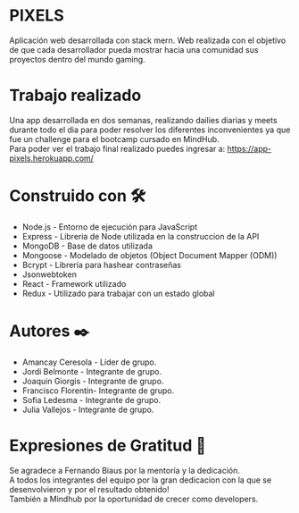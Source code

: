 # PIXELS
Aplicación web desarrollada con stack mern. Web realizada con el objetivo de que cada desarrollador pueda mostrar hacia una comunidad sus proyectos dentro del mundo gaming.
# Trabajo realizado
Una app desarrollada en dos semanas, realizando dailies diarias y meets durante todo el dia para poder resolver los diferentes inconvenientes ya que fue un challenge para el bootcamp cursado en MindHub.
<br/>Para poder ver el trabajo final realizado puedes ingresar a: https://app-pixels.herokuapp.com/
# Construido con 🛠️
- Node.js - Entorno de ejecución para JavaScript
- Express - Libreria de Node utilizada en la construccion de la API
- MongoDB - Base de datos utilizada
- Mongoose - Modelado de objetos (Object Document Mapper (ODM))
- Bcrypt - Librería para hashear contraseñas
- Jsonwebtoken
- React - Framework utilizado
- Redux - Utilizado para trabajar con un estado global
# Autores ✒️
- Amancay Ceresola - Líder de grupo.
- Jordi Belmonte - Integrante de grupo.
- Joaquin Giorgis - Integrante de grupo.
- Francisco Florentin- Integrante de grupo.
- Sofia Ledesma - Integrante de grupo.
- Julia Vallejos - Integrante de grupo.
# Expresiones de Gratitud 🎁
Se agradece a Fernando Biaus por la mentoría y la dedicación. <br/>
A todos los integrantes del equipo por la gran dedicacion con la que se desenvolvieron y por el resultado obtenido! <br/>
También a Mindhub por la oportunidad de crecer como developers.
